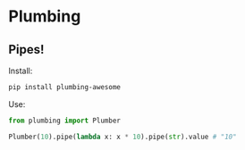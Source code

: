 # Plumbing
Pipes!
----------------------
Install:
```sh
pip install plumbing-awesome
```

Use:
```python
from plumbing import Plumber

Plumber(10).pipe(lambda x: x * 10).pipe(str).value # "10"
```
